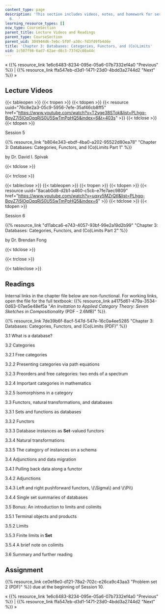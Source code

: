 ```yaml
---
content_type: page
description: 'This section includes videos, notes, and homework for sessions 5 and
  6.  '
learning_resource_types: []
ocw_type: CourseSection
parent_title: Lecture Videos and Readings
parent_type: CourseSection
parent_uid: 304944d6-7ebc-5f0f-a30c-fd3fd9fb4dde
title: 'Chapter 3: Databases: Categories, Functors, and (Co)Limits'
uid: 1c507f98-6ad7-62ae-d8c3-737d2c80a44c
---
```


« {{% resource_link 1e6c6483-8234-095e-05a6-07b7332ef4a0 "Previous" %}} | {{% resource_link ffa547eb-d3d1-1471-23d0-4bdd3a2744d2 "Next" %}} » 

Lecture Videos
--------------

{{< tableopen >}}
{{< tropen >}}
{{< tdopen >}}
{{< resource uuid="76c8e2a3-05c9-5956-7efe-35af46cb8ff5" href="https://www.youtube.com/watch?v=T2vge38STok&list=PLhgq-BqyZ7i5lOqOqqRiS0U5SwTmPpHQ5&index=6&t=403s" >}}
{{< tdclose >}}
{{< tdopen >}}


Session 5

{{% resource_link "b804e343-ebdf-4ba0-a202-95522d80ea78" "Chapter 3: Databases: Categories, Functors, and (Co)Limits Part 1" %}}

by Dr. David I. Spivak


{{< tdclose >}}

{{< trclose >}}

{{< tableclose >}}
{{< tableopen >}}
{{< tropen >}}
{{< tdopen >}}
{{< resource uuid="8acab0d8-d2b1-a460-c5cb-e7fe7aec9809" href="https://www.youtube.com/watch?v=uqxy5MZrQtI&list=PLhgq-BqyZ7i5lOqOqqRiS0U5SwTmPpHQ5&index=6" >}}
{{< tdclose >}}
{{< tdopen >}}


Session 6

{{% resource_link "d11abca6-e743-4057-93bf-99e2a19d2b99" "Chapter 3: Databases: Categories, Functors, and (Co)Limits Part 2" %}}

by Dr. Brendan Fong


{{< tdclose >}}

{{< trclose >}}

{{< tableclose >}}

Readings
--------

Internal links in the chapter file below are non-functional. For working links, open the file for the full textbook: {{% resource_link a4175d61-479a-3534-0d63-07ae5e48ef5a "_An Invitation to Applied Category Theory: Seven Sketches in Compositionality_ (PDF - 2.6MB)" %}}.

{{% resource_link 7de39b6f-8acf-547d-547e-16c0a4ee5285 "Chapter 3: Databases: Categories, Functors, and (Co)Limits (PDF)" %}}

3.1 What is a database?

3.2 Categories

3.2.1 Free categories

3.2.2 Presenting categories via path equations

3.2.3 Preorders and free categories: two ends of a spectrum

3.2.4 Important categories in mathematics

3.2.5 Isomorphisms in a category

3.3 Functors, natural transformations, and databases

3.3.1 Sets and functions as databases

3.3.2 Functors

3.3.3 Database instances as **Set**\-valued functors

3.3.4 Natural transformations

3.3.5 The category of instances on a schema

3.4 Adjunctions and data migration

3.4.1 Pulling back data along a functor

3.4.2 Adjunctions

3.4.3 Left and right pushforward functors, \\(\\Sigma\\) and \\(\\Pi\\)

3.4.4 Single set summaries of databases

3.5 Bonus: An introduction to limits and colimits

3.5.1 Terminal objects and products

3.5.2 Limits

3.5.3 Finite limits in **Set**

3.5.4 A brief note on colimits

3.6 Summary and further reading

Assignment
----------

{{% resource_link ce0ef8e0-d121-78a2-702c-e26ca9c43aa3 "Problem set 2 (PDF)" %}} due at the beginning of Session 10.

« {{% resource_link 1e6c6483-8234-095e-05a6-07b7332ef4a0 "Previous" %}} | {{% resource_link ffa547eb-d3d1-1471-23d0-4bdd3a2744d2 "Next" %}} »